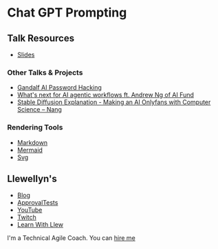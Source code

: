 # Chat GPT Prompting

## Talk Resources

* [Slides](https://github.com/isidore/Talks/blob/master/https://github.com/isidore/Talks/blob/749acc9b3a9e25638a0d4a4789f9fd6fdb5610f5/Slides/ChatGPT_Prompting.pptx?raw=true)

### Other Talks & Projects

* [Gandalf AI Password Hacking](https://gandalf.lakera.ai/)
* [What's next for AI agentic workflows ft. Andrew Ng of AI Fund
](https://youtu.be/sal78ACtGTc?si=Fnfogzue8nyLu4br&t=189)
* [Stable Diffusion Explanation - Making an AI Onlyfans with Computer Science – Nang
](https://youtu.be/nc9kq9ZkNV8?si=K_9JqwJ46j1B1Q6J&t=314)

### Rendering Tools

* [Markdown](https://markdownlivepreview.com/)
* [Mermaid](https://mermaid.live/)
* [Svg](https://www.svgviewer.dev/)


## Llewellyn's<!-- include: llewellyn.md -->

* [Blog](https://llewellynfalco.blogspot.com/)
* [ApprovalTests](https://github.com/approvals/)
* [YouTube](https://www.youtube.com/user/isidoreus/videos)
* [Twitch](https://www.twitch.tv/llewellynfalco)
* [Learn With Llew](https://github.com/LearnWithLlew)

I'm a Technical Agile Coach. You can [hire me](http://llewellynfalco.blogspot.com/p/hire-me.html)
<!-- endInclude -->
